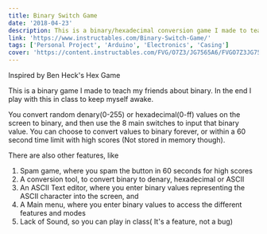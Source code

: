 ```yaml
---
title: Binary Switch Game
date: '2018-04-23'
description: This is a binary/hexadecimal conversion game I made to teach others about binary. 
link: 'https://www.instructables.com/Binary-Switch-Game/'
tags: ['Personal Project', 'Arduino', 'Electronics', 'Casing']
cover: 'https://content.instructables.com/FVG/O7Z3/JG7565A6/FVGO7Z3JG7565A6.jpg'
---
```


Inspired by Ben Heck's Hex Game

This is a binary game I made to teach my friends about binary. In the end I play with this in class to keep myself awake.

You convert random denary(0-255) or hexadecimal(0-ff) values on the screen to binary, and then use the 8 main switches to input that binary value. You can choose to convert values to binary forever, or within a 60 second time limit with high scores (Not stored in memory though).

There are also other features, like

1. Spam game, where you spam the button in 60 seconds for high scores
1. A conversion tool, to convert binary to denary, hexadecimal or ASCII
1. An ASCII Text editor, where you enter binary values representing the ASCII character into the screen, and
1. A Main menu, where you enter binary values to access the different features and modes
1. Lack of Sound, so you can play in class( It's a feature, not a bug)
